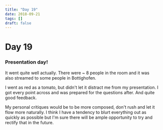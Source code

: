 ```yaml
---
title: "Day 19"
date: 2018-09-21
tags: []
draft: false
---
```


# Day 19

### Presentation day!

It went quite well actually. There were ~ 8 people in the room and it was also streamed to some people in Bottighofen.

I went as red as a tomato, but didn't let it distract me from my presentation. I got every point across and was prepared for the questions after. And quite good feedback.

My personal critiques would be to be more composed, don't rush and let it flow more naturally. I think I have a tendency to blurt everything out as quickly as possible but I'm sure there will be ample opportunity to try and rectify that in the future.
